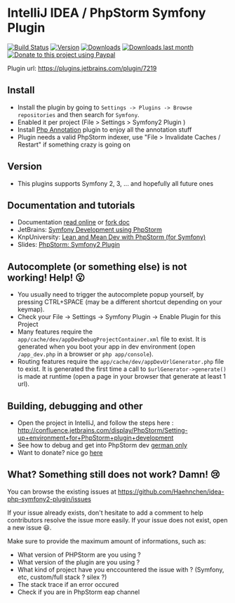 IntelliJ IDEA / PhpStorm Symfony Plugin
========================
[![Build Status](https://travis-ci.org/Haehnchen/idea-php-symfony2-plugin.svg?branch=0.11)](https://travis-ci.org/Haehnchen/idea-php-symfony2-plugin)
[![Version](http://phpstorm.espend.de/badge/7219/version)](https://plugins.jetbrains.com/plugin/7219)
[![Downloads](http://phpstorm.espend.de/badge/7219/downloads)](https://plugins.jetbrains.com/plugin/7219)
[![Downloads last month](http://phpstorm.espend.de/badge/7219/last-month)](https://plugins.jetbrains.com/plugin/7219)
[![Donate to this project using Paypal](https://img.shields.io/badge/paypal-donate-yellow.svg)](https://www.paypal.com/cgi-bin/webscr?cmd=_s-xclick&hosted_button_id=5ZTGW6H4Y7MT8)

Plugin url: https://plugins.jetbrains.com/plugin/7219

Install
---------------------
* Install the plugin by going to `Settings -> Plugins -> Browse repositories` and then search for `Symfony`.
* Enabled it per project (File > Settings > Symfony2 Plugin )
* Install [Php Annotation](http://plugins.jetbrains.com/plugin/7320) plugin to enjoy all the annotation stuff
* Plugin needs a valid PhpStorm indexer, use "File > Invalidate Caches / Restart" if something crazy is going on

Version
---------------------

* This plugins supports Symfony 2, 3, ... and hopefully all future ones

Documentation and tutorials
---------------------

* Documentation [read online](http://symfony2-plugin.espend.de/) or [fork doc](https://github.com/Haehnchen/idea-php-symfony2-plugin-doc)
* JetBrains: [Symfony Development using PhpStorm](https://confluence.jetbrains.com/display/PhpStorm/Symfony+Development+using+PhpStorm)
* KnpUniversity: [Lean and Mean Dev with PhpStorm (for Symfony)](https://knpuniversity.com/screencast/phpstorm)
* Slides: [PhpStorm: Symfony2 Plugin](https://www.slideshare.net/Haehnchen/phpstorm-symfony2-plugin)

Autocomplete (or something else) is not working! Help! :open_mouth:
-------------------------------------------------------------------

* You usually need to trigger the autocomplete popup yourself, by pressing CTRL+SPACE (may be a different shortcut depending on your keymap).
* Check your File -> Settings -> Symfony Plugin -> Enable Plugin for this Project
* Many features require the `app/cache/dev/appDevDebugProjectContainer.xml` file to exist. It is generated when you boot your app in dev environment (open `/app_dev.php` in a browser or `php app/console`).
* Routing features require the `app/cache/dev/appDevUrlGenerator.php` file to exist. It is generated the first time a call to `$urlGenerator->generate()` is made at runtime (open a page in your browser that generate at least 1 url).

Building, debugging and other
--------------------

* Open the project in IntelliJ, and follow the steps here : http://confluence.jetbrains.com/display/PhpStorm/Setting-up+environment+for+PhpStorm+plugin+development
* See how to debug and get into PhpStorm dev [german only](http://www.espend.de/artikel/wissenwertes-ueber-die-intellij-idea-phpstorm-plugin-entwicklung.html)
* Want to donate? nice go [here](https://www.paypal.com/cgi-bin/webscr?cmd=_s-xclick&hosted_button_id=5ZTGW6H4Y7MT8)

What? Something still does not work? Damn! :cry:
------------------------------------------------

You can browse the existing issues at https://github.com/Haehnchen/idea-php-symfony2-plugin/issues

If your issue already exists, don't hesitate to add a comment to help contributors resolve the issue more easily.
If your issue does not exist, open a new issue :smiley:.

Make sure to provide the maximum amount of informations, such as:
* What version of PHPStorm are you using ?
* What version of the plugin are you using ?
* What kind of project have you enccountered the issue with ? (Symfony, etc, custom/full stack ? silex ?)
* The stack trace if an error occured
* Check if you are in PhpStorm eap channel
